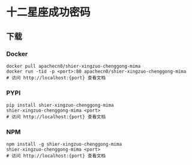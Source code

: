 # 十二星座成功密码

## 下载

### Docker

```
docker pull apachecn0/shier-xingzuo-chenggong-mima
docker run -tid -p <port>:80 apachecn0/shier-xingzuo-chenggong-mima
# 访问 http://localhost:{port} 查看文档
```

### PYPI

```
pip install shier-xingzuo-chenggong-mima
shier-xingzuo-chenggong-mima <port>
# 访问 http://localhost:{port} 查看文档
```

### NPM

```
npm install -g shier-xingzuo-chenggong-mima
shier-xingzuo-chenggong-mima <port>
# 访问 http://localhost:{port} 查看文档
```